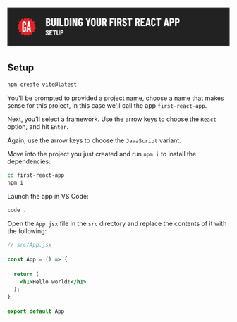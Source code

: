 # ![Building Your First React App - Setup](./assets/hero.png)


## Setup

```bash
npm create vite@latest
```

You'll be prompted to provided a project name, choose a name that makes sense for this project, in this case we'll call the app `first-react-app`.

Next, you'll select a framework. Use the arrow keys to choose the `React` option, and hit `Enter`.

Again, use the arrow keys to choose the `JavaScript` variant.

Move into the project you just created and run `npm i` to install the dependencies:

```bash
cd first-react-app
npm i
```

Launch the app in VS Code:

```bash
code .
```

Open the `App.jsx` file in the `src` directory and replace the contents of it with the following:


```jsx
// src/App.jsx

const App = () => {

  return (
    <h1>Hello world!</h1>
  );
}

export default App
```
